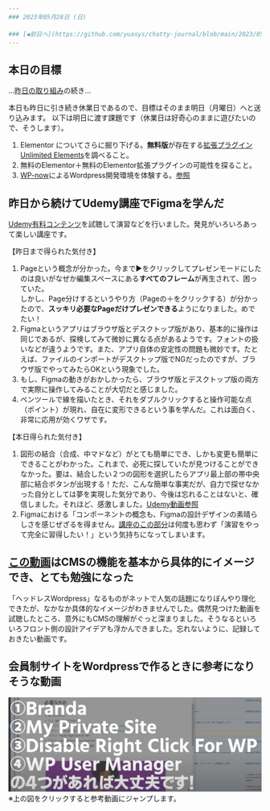 ```yaml
---
### 2023年05月28日 (日)

### [◀️前日へ](https://github.com/yuasys/chatty-journal/blob/main/2023/05/2023-05-27.md)&emsp;&emsp;&emsp;&emsp;[翌日へ▶️](https://github.com/yuasys/chatty-journal/blob/main/2023/05/2023-05-29.md)
---
```


## 本日の目標

...[昨日の取り組み](https://github.com/yuasys/chatty-journal/blob/main/2023/05/2023-05-27.md)の続き...  

本日も昨日に引き続き休業日であるので、目標はそのまま明日（月曜日）へと送り込みます。
以下は明日に渡す課題です（休業日は好奇心のままに遊びたいので、そうします）。

1. Elementor についてさらに掘り下げる。<b>無料版</b>が存在する[拡張プラグインUnlimited Elements](https://youtu.be/HEI1eGlWFOo)を調べること。
2. 無料のElementor＋無料のElementor拡張プラグインの可能性を探ること。
3. [WP-now](https://www.youtube.com/watch?v=kKLoKHQrVIA)によるWordpress開発環境を体験する。[参照](https://github.com/yuasys/chatty-journal/blob/main/2023/05/2023-05-25.md#%E6%9C%AC%E6%97%A5%E3%81%AE%E6%96%B0%E7%99%BA%E8%A6%8B%E9%A9%9A%E3%81%84%E3%81%9F%E3%83%8B%E3%83%A5%E3%83%BC%E3%82%B9%E3%81%AA%E3%81%A9)

## 昨日から続けてUdemy講座でFigmaを学んだ

[Udemy有料コンテンツ](https://www.udemy.com/course/chanto-xd/)を試聴して演習などを行いました。発見がいろいろあって楽しい講座です。

【昨日まで得られた気付き】  

1. Pageという概念が分かった。今まで▶をクリックしてプレゼンモードにしたのは良いがなぜか編集スペースにある<b>すべてのフレーム</b>が再生されて、困っていた。<br>しかし、Page分けするというやり方（Pageの＋をクリックする）が分かったので、<b>スッキリ必要なPageだけプレゼンできる</b>ようになりました。めでたい！
2. Figmaというアプリはブラウザ版とデスクトップ版があり、基本的に操作は同じであるが、探検してみて微妙に異なる点があるようです。フォントの扱いなどが違うようです。また、アプリ自体の安定性の問題も微妙です。たとえば、ファイルのインポートがデスクトップ版でNGだったのですが、ブラウザ版でやってみたらOKという現象でした。
3. もし、Figmaの動きがおかしかったら、ブラウザ版とデスクトップ版の両方で実際に操作してみることが大切だと感じました。
4. ペンツールで線を描いたとき、それをダブルクリックすると操作可能な点（ポイント）が現れ、自在に変形できるという事を学んだ。これは面白く、非常に応用が効くワザです。

【本日得られた気付き】

1. 図形の結合（合成、中マドなど）がとても簡単にでき、しかも変更も簡単にできることがわかった。これまで、必死に探していたが見つけることができなかった。要は、結合したい２つの図形を選択したらアプリ最上部の帯中央部に結合ボタンが出現する！ただ、こんな簡単な事実だが、自力で探せなかった自分としては夢を実現した気分であり、今後は忘れることはないと、確信しました。それほど、感激しました。[Udemy動画参照](https://www.udemy.com/course/chanto-xd/learn/lecture/34854416#overview)
2. Figmaにおける「コンポーネントの概念も、Figmaの設計デザインの素晴らしさを感じぜざるを得ません。[講座のこの部分](https://www.udemy.com/course/chanto-xd/learn/lecture/34854420#overview)は何度も思わず「演習をやって完全に習得したい！」という気持ちになってしまいます。

## [この動画](https://youtu.be/rabY6MFkA40)はCMSの機能を基本から具体的にイメージでき、とても勉強になった

「ヘッドレスWordpress」なるものがネットで人気の話題になりぼんやり理化できたが、なかなか具体的なイメージがわきませんでした。偶然見つけた動画を試聴したところ、意外にもCMSの理解がぐっと深まりました。そうなるといろいろフロント側の設計アイデアも浮かんできました。忘れないように、記録しておきたい動画です。

## 会員制サイトをWordpressで作るときに参考になりそうな動画
[![動画](https://github.com/yuasys/chatty-journal/blob/main/images/%E4%BC%9A%E5%93%A1%E5%88%B6%E3%82%B5%E3%82%A4%E3%83%88%E3%83%97%E3%83%A9%E3%82%B0%E3%82%A4%E3%83%B3.png)](https://youtu.be/0_azNnx-O60)
※上の図をクリックすると参考動画にジャンプします。

